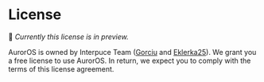 # License
🚧 _Currently this license is in preview._

AurorOS is owned by Interpuce Team ([Gorciu](https://github.com/gorciu-official) and [Eklerka25](https://github.com/Eklerka25)). We grant you a free license to use AurorOS. In return, we expect you to comply with the terms of this license agreement.
